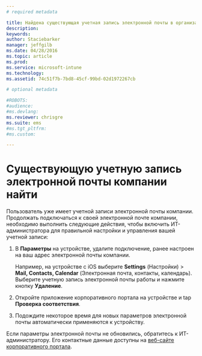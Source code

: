 ```yaml
---
# required metadata

title: Найдена существующая учетная запись электронной почты в организации | Microsoft Intune
description:
keywords:
author: Staciebarker
manager: jeffgilb
ms.date: 04/28/2016
ms.topic: article
ms.prod:
ms.service: microsoft-intune
ms.technology:
ms.assetid: 74c51f7b-7bd8-45cf-99bd-02d1972267cb

# optional metadata

#ROBOTS:
#audience:
#ms.devlang:
ms.reviewer: chrisgre
ms.suite: ems
#ms.tgt_pltfrm:
#ms.custom:

---
```


# Существующую учетную запись электронной почты компании найти
Пользователь уже имеет учетной записи электронной почты компании. Продолжать подключаться к своей электронной почте компании, необходимо выполнить следующие действия, чтобы включить ИТ-администратора для правильной настройки и управления вашей учетной записи:

1.  В **Параметры** на устройстве, удалите подключение, ранее настроен на ваш адрес электронной почты компании.

    Например, на устройстве с iOS выберите **Settings** (Настройки) &gt; **Mail, Contacts, Calendar** (Электронная почта, контакты, календарь). Выберите учетную запись электронной почты работы и нажмите кнопку **Удаление**.

2.  Откройте приложение корпоративного портала на устройстве и tap **Проверка соответствия**.

3.  Подождите некоторое время для новых параметров электронной почты автоматически применяются к устройству.

Если параметры электронной почты не обновились, обратитесь к ИТ-администратору. Его контактные данные доступны на [веб-сайте корпоративного портала](http://portal.manage.microsoft.com).



<!--HONumber=Jun16_HO2-->


